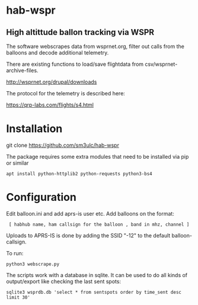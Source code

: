 # hab-wspr

## High altittude ballon tracking via WSPR

The software webscrapes data from wsprnet.org, filter out calls from the balloons and decode additional telemetry. 

There are existing functions to load/save flightdata from csv/wsprnet-archive-files.

http://wsprnet.org/drupal/downloads

The protocol for the telemetry is described here:

https://qrp-labs.com/flights/s4.html

# Installation

  git clone https://github.com/sm3ulc/hab-wspr

The package requires some extra modules that need to be installed via pip or similar

    apt install python-httplib2 python-requests python3-bs4
    
# Configuration

Edit balloon.ini and add aprs-is user etc. Add balloons on the format:

     [ habhub name, ham callsign for the balloon , band in mhz, channel ]

Uploads to APRS-IS is done by adding the SSID "-12" to the default balloon-callsign.


To run:

	python3 webscrape.py


The scripts work with a database in sqlite. It can be used to do all kinds of output/export like checking the last sent spots:

    sqlite3 wsprdb.db 'select * from sentspots order by time_sent desc limit 30'

